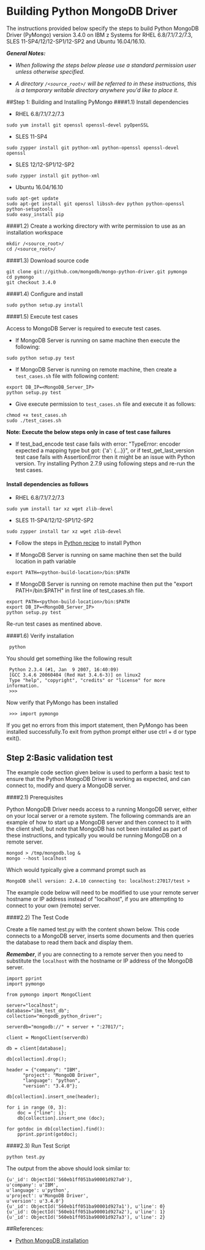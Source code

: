 # Building Python MongoDB Driver

The instructions provided below specify the steps to build Python MongoDB Driver (PyMongo) version 3.4.0 on IBM z Systems for RHEL 6.8/7.1/7.2/7.3, SLES 11-SP4/12/12-SP1/12-SP2 and Ubuntu 16.04/16.10.

_**General Notes:**_ 	

* _When following the steps below please use a standard permission user unless otherwise specified._
	 
* _A directory `/<source_root>/` will be referred to in these instructions, this is a temporary writable directory anywhere you'd like to place it._

##Step 1: Building and Installing PyMongo
####1.1) Install dependencies

   * RHEL 6.8/7.1/7.2/7.3
   ```shell
   sudo yum install git openssl openssl-devel pyOpenSSL
   ``` 

   * SLES 11-SP4
   ```shell
   sudo zypper install git python-xml python-openssl openssl-devel openssl
   ```
   * SLES 12/12-SP1/12-SP2
   ```shell
   sudo zypper install git python-xml
   ```
   
   * Ubuntu 16.04/16.10
   ```shell
   sudo apt-get update
   sudo apt-get install git openssl libssh-dev python python-openssl python-setuptools
   sudo easy_install pip  
   ```
   
####1.2) Create a working directory with write permission to use as an installation workspace

   ```shell
   mkdir /<source_root>/
   cd /<source_root>/
   ```

####1.3) Download source code

   ```shell
   git clone git://github.com/mongodb/mongo-python-driver.git pymongo
   cd pymongo
   git checkout 3.4.0
   ```

####1.4) Configure and install

   ```shell
   sudo python setup.py install
   ```
   
####1.5) Execute test cases 

   Access to MongoDB Server is required to execute test cases.
 
   * If MongoDB Server is running on same machine then execute the following:
   ```shell
   sudo python setup.py test
   ```
   
   * If MongoDB Server is running on remote machine, then create a `test_cases.sh` file with following content:
   ```shell
   export DB_IP=<MongoDB_Server_IP>
   python setup.py test
   ```
   * Give execute permission to `test_cases.sh` file and execute it as follows:
   ```shell
   chmod +x test_cases.sh
   sudo ./test_cases.sh
   ```
 
  **Note: Execute the below steps only in case of test case failures**
    
   * If test_bad_encode test case fails with error: "TypeError: encoder expected a mapping type but got: {'a': {...}}", or if  test_get_last_version test case fails with AssertionError then it might be an issue with Python version. Try installing Python 2.7.9 using following steps and re-run the test cases.
  
   #### Install dependencies as follows
   
   * RHEL 6.8/7.1/7.2/7.3
   
   ```shell
   sudo yum install tar xz wget zlib-devel
   ``` 
   
   * SLES 11-SP4/12/12-SP1/12-SP2
   
   ```shell
   sudo zypper install tar xz wget zlib-devel
   ```
   
   * Follow the steps in [Python recipe](https://github.com/linux-on-ibm-z/docs/wiki/Building-Python-2.7.9) to install Python
   
   * If MongoDB Server is running on same machine then set the build location in path variable
   ```shell
   export PATH=<python-build-location>/bin:$PATH
   ```
   
   * If MongoDB Server is running on remote machine then  put the "export PATH=<python-build-location>/bin:$PATH" in first line of test_cases.sh file.
   
   ```shell
   export PATH=<python-build-location>/bin:$PATH
   export DB_IP=<MongoDB_Server_IP>
   python setup.py test
   ```
Re-run test cases as mentined above.
   
####1.6) Verify installation 

   ```shell
	python
   ```
   You should get something like the following result

   ```shell
	Python 2.3.4 (#1, Jan  9 2007, 16:40:09)
	[GCC 3.4.6 20060404 (Red Hat 3.4.6-3)] on linux2
	Type "help", "copyright", "credits" or "license" for more 	information.
	>>>
   ```
   Now verify that PyMongo has been installed

   ```shell
	>>> import pymongo
   ```
   If you get no errors from this import statement, then PyMongo has been installed successfully.To exit from python prompt either use ctrl + d or type exit(). 

## Step 2:Basic validation test
    
The example code section given below is used to perform a basic test to ensure that the Python MongoDB Driver is working as expected, and can connect to, modify and query a MongoDB server.

####2.1) Prerequisites

  Python MongoDB Driver needs access to a running MongoDB server, either on your local server or a remote system. The following commands are an example of how to start up a MongoDB server and then connect to it with the client shell, but note that MongoDB has not been installed as part of these instructions, and typically you would be running MongoDB on a remote server.

  ```shell
  mongod > /tmp/mongodb.log &
  mongo --host localhost 
  ```
    
  Which would typically give a command prompt such as
    
  ```shell
  MongoDB shell version: 2.4.10 connecting to: localhost:27017/test > 
  ```
    
  The example code below will need to be modified to use your remote server hostname or IP address instead of "localhost", if you are attempting to connect to your own (remote) server.
    
####2.2) The Test Code
    
  Create a file named test.py with the content shown below. This code connects to a MongoDB server, inserts some documents and then queries the database to read them back and display them. 
	
  _**Remember**_, if you are connecting to a remote server then you need to substitute the `localhost` with the hostname or IP address of the MongoDB server.

  ```shell
  import pprint
  import pymongo

  from pymongo import MongoClient

  server="localhost";
  database="ibm_test_db";
  collection="mongodb_python_driver";

  serverdb="mongodb://" + server + ":27017/";

  client = MongoClient(serverdb)
 
  db = client[database];

  db[collection].drop();

  header = {"company": "IBM",
        "project": "MongoDB Driver",
        "language": "python",
        "version": "3.4.0"};

  db[collection].insert_one(header);

  for i in range (0, 3):
      doc = {"line": i};
      db[collection].insert_one (doc);

  for gotdoc in db[collection].find():
      pprint.pprint(gotdoc);

  ```								

####2.3) Run Test Script 
   
  ```shell
  python test.py
  ```
    
  The output from the above should look similar to:
	
  ```shell
  {u'_id': ObjectId('560eb1ff051ba90001d927a0'),
  u'company': u'IBM',
  u'language': u'python',
  u'project': u'MongoDB Driver',
  u'version': u'3.4.0'}
  {u'_id': ObjectId('560eb1ff051ba90001d927a1'), u'line': 0}
  {u'_id': ObjectId('560eb1ff051ba90001d927a2'), u'line': 1}
  {u'_id': ObjectId('560eb1ff051ba90001d927a3'), u'line': 2}
  ```

##References:
* [Python MongoDB installation ](http://api.mongodb.com/python/current/installation.html)
